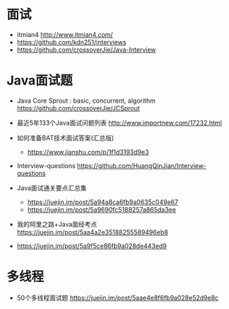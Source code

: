 # 面试

- itmian4 <http://www.itmian4.com/>
- <https://github.com/kdn251/interviews>
- https://github.com/crossoverJie/Java-Interview

# Java面试题

- Java Core Sprout : basic, concurrent, algorithm https://github.com/crossoverJie/JCSprout
- 最近5年133个Java面试问题列表 <http://www.importnew.com/17232.html>

- 如何准备BAT技术面试答案(汇总版)

  - <https://www.jianshu.com/p/1f1d3193d9e3>

- Interview-questions <https://github.com/HuangQinJian/Interview-questions>

- Java面试通关要点汇总集

  - <https://juejin.im/post/5a94a8ca6fb9a0635c049e67>
  - <https://juejin.im/post/5a9690fc5188257a865da3ee>

- 我的阿里之路+Java面经考点 <https://juejin.im/post/5aa4a2e35188255589496eb8>

- <https://juejin.im/post/5a9f5ce86fb9a028de443ed9>

# 多线程

- 50个多线程面试题 <https://juejin.im/post/5aae4e8f6fb9a028e52d9e8c>
